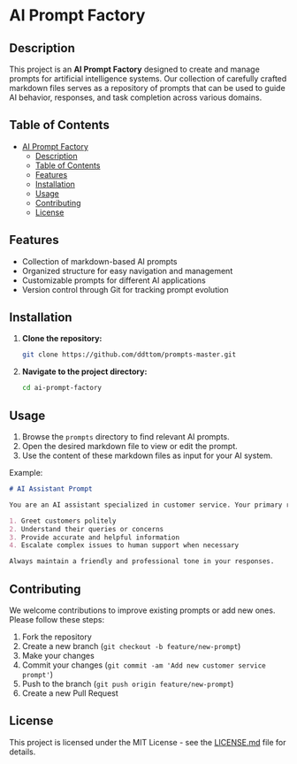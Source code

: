 # AI Prompt Factory

## Description
This project is an **AI Prompt Factory** designed to create and manage prompts for artificial intelligence systems. Our collection of carefully crafted markdown files serves as a repository of prompts that can be used to guide AI behavior, responses, and task completion across various domains.

## Table of Contents
- [AI Prompt Factory](#ai-prompt-factory)
  - [Description](#description)
  - [Table of Contents](#table-of-contents)
  - [Features](#features)
  - [Installation](#installation)
  - [Usage](#usage)
  - [Contributing](#contributing)
  - [License](#license)

## Features
- Collection of markdown-based AI prompts
- Organized structure for easy navigation and management
- Customizable prompts for different AI applications
- Version control through Git for tracking prompt evolution

## Installation
1. **Clone the repository:**
   ```bash
   git clone https://github.com/ddttom/prompts-master.git
   ```
2. **Navigate to the project directory:**
   ```bash
   cd ai-prompt-factory
   ```

## Usage
1. Browse the `prompts` directory to find relevant AI prompts.
2. Open the desired markdown file to view or edit the prompt.
3. Use the content of these markdown files as input for your AI system.

Example:
```markdown
# AI Assistant Prompt

You are an AI assistant specialized in customer service. Your primary role is to:

1. Greet customers politely
2. Understand their queries or concerns
3. Provide accurate and helpful information
4. Escalate complex issues to human support when necessary

Always maintain a friendly and professional tone in your responses.
```

## Contributing
We welcome contributions to improve existing prompts or add new ones. Please follow these steps:

1. Fork the repository
2. Create a new branch (`git checkout -b feature/new-prompt`)
3. Make your changes
4. Commit your changes (`git commit -am 'Add new customer service prompt'`)
5. Push to the branch (`git push origin feature/new-prompt`)
6. Create a new Pull Request

## License
This project is licensed under the MIT License - see the [LICENSE.md](LICENSE.md) file for details.
